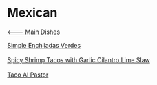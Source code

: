 # Mexican

[<--- Main Dishes](../main-dishes.md)

[Simple Enchiladas Verdes](./simple-enchiladas-verdes.md)<br><br>
[Spicy Shrimp Tacos with Garlic Cilantro Lime Slaw](./spicy-shrimp-tacos-with-garlic-cilantro-lime-slaw.md)<br><br>
[Taco Al Pastor](./taco-al-pastor.md)<br><br>
